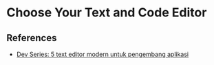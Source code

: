 # Choose Your Text and Code Editor

## References

- [Dev Series: 5 text editor modern untuk pengembang aplikasi](https://id.techinasia.com/developer-series-5-text-editor-modern)
